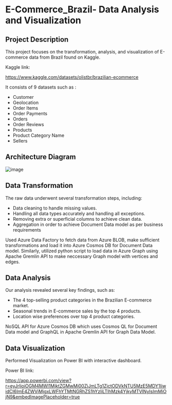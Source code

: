 # E-Commerce_Brazil- Data Analysis and Visualization

## Project Description

This project focuses on the transformation, analysis, and visualization of E-commerce data from Brazil found on Kaggle. 

Kaggle link:

https://www.kaggle.com/datasets/olistbr/brazilian-ecommerce

It consists of 9 datasets such as :
- Customer
- Geolocation
- Order Items
- Order Payments
- Orders
- Order Reviews
- Products
- Product Category Name
- Sellers

## Architecture Diagram

![image](https://github.com/shubhamidekar/E-Commerce_Brazil-Data-Analysis-and-Visualization/assets/114885651/4485235e-1b2a-49d7-af89-d3e5930396f9)

## Data Transformation

The raw data underwent several transformation steps, including:

- Data cleaning to handle missing values.
- Handling all data types accurately and handling all exceptions.
- Removing extra or superficial columns to achieve clean data.
- Aggregation in order to achieve Document Data model as per business requirements

Used Azure Data Factory to fetch data from Azure BLOB, make sufficient transformations and load it into Azure Cosmos DB for Document Data model.
Similarly, utilized python script to load data in Azure Graph using Apache Gremlin API to make neccessary Graph model with vertices and edges. 

## Data Analysis

Our analysis revealed several key findings, such as:

- The 4 top-selling product categories in the Brazilian E-commerce market.
- Seasonal trends in E-commerce sales by the top 4 products.
- Location wise preferences over top 4 product categories.

NoSQL API for Azure Cosmos DB which uses Cosmos QL for Document Data model and GraphQL in Apache Gremlin API for Graph Data Model.

## Data Visualization

Performed Visualization on Power BI with interactive dashboard.

Power BI link:

https://app.powerbi.com/view?r=eyJrIjoiOGM4MWI1MjktZGMwMi00ZjJmLTg1ZjctODVkNTU5MzE5MDY1IiwidCI6ImE4ZWVjMjgxLWFhYTMtNGRhZS1hYzliLTlhMzk4YjkyMTVlNyIsImMiOjN9&embedImagePlaceholder=true

